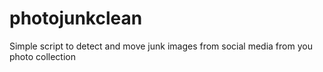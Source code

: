 # photojunkclean
Simple script to detect and move junk images from social media from you photo collection
